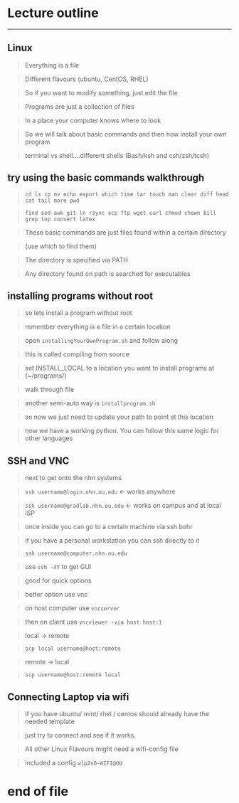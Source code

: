# Lecture outline
---------------------

## Linux
> Everything is a file

> Different flavours (ubuntu, CentOS, RHEL)

> So if you want to modify something, just edit the file

> Programs are just a collection of files

> In a place your computer knows where to look

> So we will talk about basic commands and then how install your own program

> terminal vs shell....different shells (Bash/ksh and csh/zsh/tcsh)

## try using the basic commands walkthrough
> `cd ls cp mv echo export which time tar touch man clear diff head cat tail more pwd`

> `find sed awk git ln rsync scp ftp wget curl chmod chown kill  grep top convert latex`

> These basic commands are just files found within a certain directory

> (use which to find them)

> The directory is specified via PATH

> Any directory found on path is searched for executables

## installing programs without root 
> so lets install a program without root

> remember everything is a file in a certain location

> open `installingYourOwnProgram.sh` and follow along

> this is called compiling from source

> set INSTALL_LOCAL to a location you want to install programs at (~/programs/)

> walk through file

> another semi-auto way is `installprogram.sh`

> so now we just need to update your path to point at this location

> now we have a working python. You can follow this same logic for other languages

## SSH and VNC
> next to get onto the nhn systems

> `ssh username@login.nhn.ou.edu` <- works anywhere

> `ssh username@gradlab.nhn.ou.edu` <- works on campus and at local ISP

> once inside you can go to a certain machine via ssh bohr

> if you have a personal workstation you can ssh directly to it

> `ssh username@computer.nhn.ou.edu`

> use `ssh -XY` to get GUI

> good for quick options

> better option use vnc

> on host computer use `vncserver`

> then on client use `vncviewer -via host host:1`

> local -> remote

> `scp local username@host:remote`

> remote -> local 

> `scp username@host:remote local`

## Connecting Laptop via wifi
> If you have ubuntu/ mint/ rhel / centos should already have the needed template

> just try to connect and see if it works.

> All other Linux Flavours might need a wifi-config file 

> included a config `wlp2s0-WIFI@OU`

# end of file
